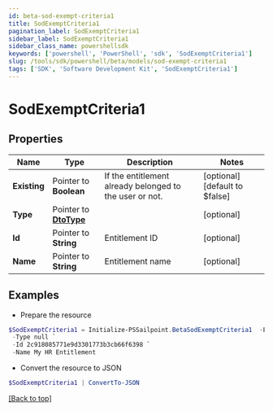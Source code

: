 ```yaml
---
id: beta-sod-exempt-criteria1
title: SodExemptCriteria1
pagination_label: SodExemptCriteria1
sidebar_label: SodExemptCriteria1
sidebar_class_name: powershellsdk
keywords: ['powershell', 'PowerShell', 'sdk', 'SodExemptCriteria1'] 
slug: /tools/sdk/powershell/beta/models/sod-exempt-criteria1
tags: ['SDK', 'Software Development Kit', 'SodExemptCriteria1']
---
```



# SodExemptCriteria1

## Properties

Name | Type | Description | Notes
------------ | ------------- | ------------- | -------------
**Existing** |  Pointer to **Boolean** | If the entitlement already belonged to the user or not. | [optional] [default to $false]
**Type** |  Pointer to [**DtoType**](dto-type) |  | [optional] 
**Id** |  Pointer to **String** | Entitlement ID | [optional] 
**Name** |  Pointer to **String** | Entitlement name | [optional] 

## Examples

- Prepare the resource
```powershell
$SodExemptCriteria1 = Initialize-PSSailpoint.BetaSodExemptCriteria1  -Existing true `
 -Type null `
 -Id 2c918085771e9d3301773b3cb66f6398 `
 -Name My HR Entitlement
```

- Convert the resource to JSON
```powershell
$SodExemptCriteria1 | ConvertTo-JSON
```


[[Back to top]](#) 

